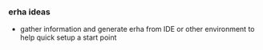 ### erha ideas
* gather information and generate erha from IDE or other environment to help quick setup a start point